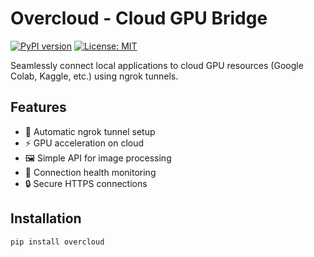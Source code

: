 # Overcloud - Cloud GPU Bridge

[![PyPI version](https://img.shields.io/pypi/v/overcloud.svg)](https://pypi.org/project/overcloud/)
[![License: MIT](https://img.shields.io/badge/License-MIT-yellow.svg)](https://opensource.org/licenses/MIT)

Seamlessly connect local applications to cloud GPU resources (Google Colab, Kaggle, etc.) using ngrok tunnels.

## Features

- 🚀 Automatic ngrok tunnel setup
- ⚡ GPU acceleration on cloud
- 🖼️ Simple API for image processing
- 🔌 Connection health monitoring
- 🔒 Secure HTTPS connections

## Installation

```bash
pip install overcloud
```
